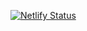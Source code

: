 [![Netlify Status](https://api.netlify.com/api/v1/badges/b8e0411e-5300-4061-b0f5-c3ed625b6481/deploy-status)](https://app.netlify.com/sites/transcendent-crepe-26a6b0/deploys)

